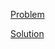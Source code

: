 [Problem](https://leetcode.com/problems/flood-fill)

[Solution](https://leetcode.com/problems/flood-fill/solutions/3246998/733-flood-fill-simple-solution)
